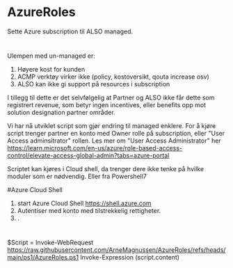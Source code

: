 # AzureRoles
Sette Azure subscription til ALSO managed.
#

Ulempen med un-managed er:
1. Høyere kost for kunden
2. ACMP verktøy virker ikke (policy, kostoversikt, qouta increase osv)
3. ALSO kan ikke gi support på resources i subscription
 
I tillegg til dette er det selvfølgelig at Partner og ALSO ikke får dette som registrert revenue, som betyr ingen incentives, eller benefits opp mot solution designation partner områder.
 
Vi har nå utviklet script som gjør endring til managed enklere.
For å kjøre script trenger partner en konto med Owner rolle på subscription, eller "User Access adminsitrator" rollen. 
Les mer om "User Access Administrator" her https://learn.microsoft.com/en-us/azure/role-based-access-control/elevate-access-global-admin?tabs=azure-portal

Scriptet kan kjøres i Cloud shell, da trenger dere ikke tenke på hvilke moduler som er nødvendig. Eller fra Powershell7

#Azure Cloud Shell
1. start Azure Cloud Shell https://shell.azure.com
2. Autentiser med konto med tilstrekkelig rettigheter.
3. .

#

$Script = Invoke-WebRequest https://raw.githubusercontent.com/ArneMagnussen/AzureRoles/refs/heads/main/ps1/AzureRoles.ps1
Invoke-Expression $($script.content)
